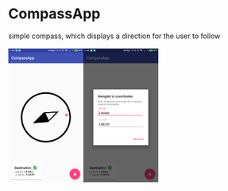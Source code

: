 # CompassApp
simple compass, which displays a direction for the user to follow<br/><br/>
 <img src="https://github.com/cycki/CompassApp/raw/master/images/compass.png" width="30%"><img src="https://github.com/cycki/CompassApp/raw/master/images/navigate.png" width="30%">
